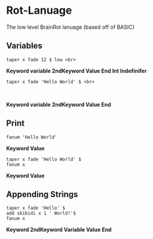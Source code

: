 # Rot-Lanuage
The low level BrainRot lanuage (based off of BASIC)


## Variables
```
taper x fade 12 $ low <br>
```

**Keyword variable 2ndKeyword Value End  Int Indefinifer <br>**

```
taper x fade 'Hello World' $ <br>
```

<br>

**Keyword variable 2ndKeyword Value End**

## Print
```
fanum 'Hello World'
```
**Keyword Value**
```
taper x fade 'Hello World' $
fanum x
```
**Keyword Value**

## Appending Strings
```
taper x fade 'Hello' $
add skibidi x 1 ' World!'$
fanum x
```
**Keyword 2ndKeyword Variable Value End**
